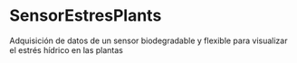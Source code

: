 # SensorEstresPlants
Adquisición de datos de un sensor biodegradable y flexible para visualizar el estrés hídrico en las plantas 
